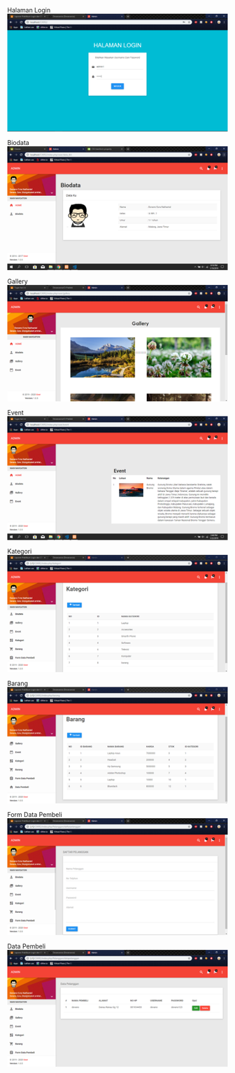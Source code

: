 Halaman Login
![alt text](https://github.com/Devanoezra/PraktikumLogin-CI/blob/master/login.PNG)

Biodata
![alt text](https://github.com/Devanoezra/PraktikumLogin-CI/blob/master/biodata.PNG)

Gallery
![alt text](https://github.com/Devanoezra/PraktikumLogin-CI/blob/master/gallery.PNG)

Event
![alt text](https://github.com/Devanoezra/PraktikumLogin-CI/blob/master/event.PNG)

Kategori
![alt text](https://github.com/Devanoezra/PraktikumLogin-CI/blob/master/kategori.PNG)

Barang
![alt text](https://github.com/Devanoezra/PraktikumLogin-CI/blob/master/barang.PNG)

Form Data Pembeli
![alt text](https://github.com/Devanoezra/PraktikumLogin-CI/blob/master/formdata.PNG)

Data Pembeli
![alt text](https://github.com/Devanoezra/PraktikumLogin-CI/blob/master/datapembeli.PNG)
